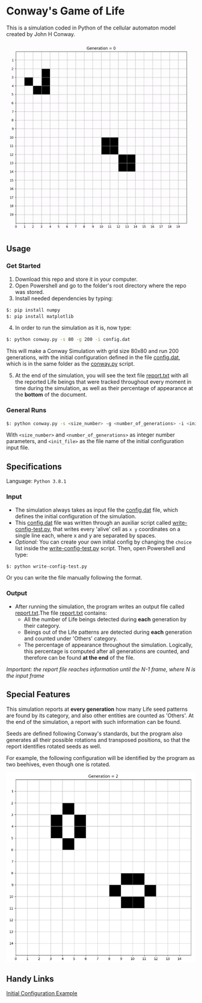 # Conway's Game of Life

This is a simulation coded in Python of the cellular automaton model created by John H Conway. <br />

![image](https://github.com/the-other-mariana/conways-game-of-life/blob/master/extras/test-1-gif.gif)

## Usage

### Get Started

1. Download this repo and store it in your computer.
2. Open Powershell and go to the folder's root directory where the repo was stored.
3. Install needed dependencies by typing:
```bash
$: pip install numpy
$: pip install matplotlib
```
4. In order to run the simulation as it is, now type:
```bash
$: python conway.py -s 80 -g 200 -i config.dat
```
This will make a Conway Simulation with grid size 80x80 and run 200 generations, with the initial configuration defined in the file [config.dat](https://github.com/the-other-mariana/conways-game-of-life/blob/master/config.dat), which is in the same folder as the [conway.py](https://github.com/the-other-mariana/conways-game-of-life/blob/master/conway.py) script.

5. At the end of the simulation, you will see the text file [report.txt](https://github.com/the-other-mariana/conways-game-of-life/blob/master/report.txt) with all the reported Life beings that were tracked throughout every moment in time during the simulation, as well as their percentage of appearance at the **bottom** of the document.

### General Runs
```bash
$: python conway.py -s <size_number> -g <number_of_generations> -i <init_file>
```
With `<size_number>` and `<number_of_generations>` as integer number parameters, and `<init_file>` as the file name of the initial configuration input file. <br />

## Specifications

Language: `Python 3.8.1`

### Input
- The simulation always takes as input file the [config.dat](https://github.com/the-other-mariana/conways-game-of-life/blob/master/config.dat) file, which defines the initial configuration of the simulation. 
- This [config.dat](https://github.com/the-other-mariana/conways-game-of-life/blob/master/config.dat) file was written through an auxiliar script called [write-config-test.py](https://github.com/the-other-mariana/conways-game-of-life/blob/master/write-config-test.py), that writes every 'alive' cell as `x y` coordinates on a single line each, where x and y are separated by spaces.
- *Optional:* You can create your own initial config by changing the `choice` list inside the [write-config-test.py](https://github.com/the-other-mariana/conways-game-of-life/blob/master/write-config-test.py) script. Then, open Powershell and type:

```bash
$: python write-config-test.py
```

Or you can write the file manually following the format.

### Output

- After running the simulation, the program writes an output file called [report.txt](https://github.com/the-other-mariana/conways-game-of-life/blob/master/report.txt).The file [report.txt](https://github.com/the-other-mariana/conways-game-of-life/blob/master/report.txt) contains:
    - All the number of Life beings detected during **each** generation by their category.
    - Beings out of the Life patterns are detected during **each** generation and counted under 'Others' category.
    - The percentage of appearance throughout the simulation. Logically, this percentage is computed after all generations are counted, and therefore can be found **at the end** of the file.

*Important: the report file reaches information until the N-1 frame, where N is the input frame*

## Special Features

This simulation reports at **every generation** how many Life seed patterns are found by its category, and also other entities are counted as 'Others'. At the end of the simulation, a report with such information can be found.<br />

Seeds are defined following Conway's standards, but the program also generates all their possible rotations and transposed positions, so that the report identifies rotated seeds as well. <br />

For example, the following configuration will be identified by the program as two beehives, even though one is rotated.<br />

![image](https://github.com/the-other-mariana/conways-game-of-life/blob/master/extras/rot-test.png?raw=true) <br />

## Handy Links

[Initial Configuration Example](https://towardsdatascience.com/from-scratch-the-game-of-life-161430453ee3)



